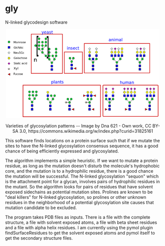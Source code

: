 # gly

N-linked glycodesign software

<p align="center">
  <img src="Variety_of_glycans.svg.png" width="500">
  
<p align="center">  Varieties of glycosylation patterns --
  Image by Dna 621 - Own work, CC BY-SA 3.0, https://commons.wikimedia.org/w/index.php?curid=31825161
</p>
<p>
This software finds locations on a protein surface such that if we mutate the sites to have the N-linked glycosylation consensus sequence, it has a good chance of being efficiently expressed and glycosylated.
</p>
<p>
The algorithm implements a simple heuristic. If we want to mutate a protein residue, as long as the mutation doesn't disturb the molecule's hydrophobic core, and the mutation is to a hydrophilic residue, there is a good chance the mutation will be successful. The N-linked glycosylation "sequon" which is the attachment point for a glycan, involves pairs of hydrophilic residues in the mutant. So the algorithm looks for pairs of residues that have solvent exposed sidechains as potential mutation sites. Prolines are known to be "deal killers" for N-linked glycosylation, so prolines or other unknown residues in the neighborhood of a potential glycosylation site causes that mutation candidate to be excluded.
</p>
The program takes PDB files as inputs. There is a file with the complete structure, a file with solvent exposed atoms, a file with beta sheet residues and a file with alpha helix residues. I am currently using the pymol plugin findSurfaceResidues to get the solvent exposed atoms and pymol itself to get the secondary structure files.

